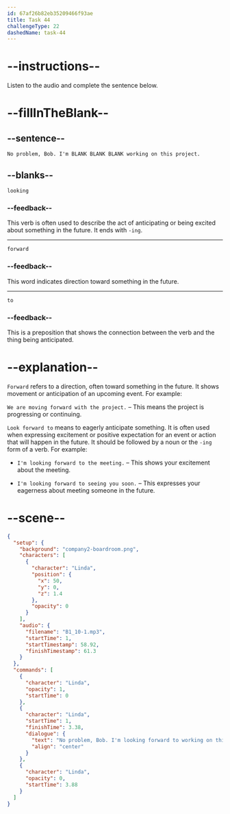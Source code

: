 ```yaml
---
id: 67af26b82eb35209466f93ae
title: Task 44
challengeType: 22
dashedName: task-44
---
```


<!-- (Audio) Linda: No problem, Bob. I'm looking forward to working on this project. -->

# --instructions--

Listen to the audio and complete the sentence below.

# --fillInTheBlank--

## --sentence--

`No problem, Bob. I'm BLANK BLANK BLANK working on this project.`

## --blanks--

`looking`

### --feedback--

This verb is often used to describe the act of anticipating or being excited about something in the future. It ends with `-ing`.

---

`forward`

### --feedback--

This word indicates direction toward something in the future.

---

`to`

### --feedback--

This is a preposition that shows the connection between the verb and the thing being anticipated.

# --explanation--

`Forward` refers to a direction, often toward something in the future. It shows movement or anticipation of an upcoming event. For example:

`We are moving forward with the project.` – This means the project is progressing or continuing.

`Look forward to` means to eagerly anticipate something. It is often used when expressing excitement or positive expectation for an event or action that will happen in the future. It should be followed by a noun or the `-ing` form of a verb. For example:

- `I'm looking forward to the meeting.` – This shows your excitement about the meeting.

- `I'm looking forward to seeing you soon.` – This expresses your eagerness about meeting someone in the future.

# --scene--

```json
{
  "setup": {
    "background": "company2-boardroom.png",
    "characters": [
      {
        "character": "Linda",
        "position": {
          "x": 50,
          "y": 0,
          "z": 1.4
        },
        "opacity": 0
      }
    ],
    "audio": {
      "filename": "B1_10-1.mp3",
      "startTime": 1,
      "startTimestamp": 58.92,
      "finishTimestamp": 61.3
    }
  },
  "commands": [
    {
      "character": "Linda",
      "opacity": 1,
      "startTime": 0
    },
    {
      "character": "Linda",
      "startTime": 1,
      "finishTime": 3.38,
      "dialogue": {
        "text": "No problem, Bob. I'm looking forward to working on this project.",
        "align": "center"
      }
    },
    {
      "character": "Linda",
      "opacity": 0,
      "startTime": 3.88
    }
  ]
}
```
